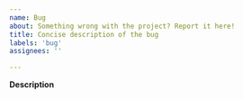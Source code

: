 ```yaml
---
name: Bug
about: Something wrong with the project? Report it here!
title: Concise description of the bug
labels: 'bug'
assignees: ''

---
```


**Description**

<!--Tell us about the bug. What went wrong? How can we reproduce it? What should the correct behavior be?
-->
